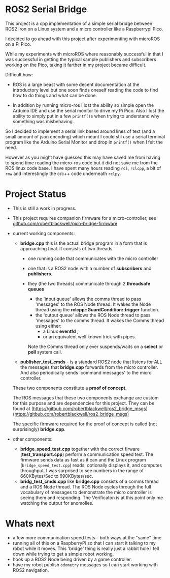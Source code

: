 # ROS2 Serial Bridge

This project is a cpp implementation of a simple serial bridge between ROS2 Iron on a Linux system and
a micro controller like a Raspberrypi Pico.

I decided to go ahead with this project after experimenting with microROS on a Pi Pico.

While my experiments with microROS where reasonably successful in that I was successful 
in getting the typical sample publishers and subscribers working on the Pico, taking 
it farther in my project became difficult. 

Difficult how:

-   ROS is a large beast with some decent documentation at the introductory level but one soon finds 
    oneself reading the code to find how to do things and what can be done. 
    
-   In addition by running micro-ros I lost the ability so simple open the Arduino IDE and use the serial monitor
    to drive my Pi Pico. Also I lost the ability to simply put in a few `printf()`s 
    when trying to understand why something was misbehaving.

So I decided to implement a serial link based around lines of text (and a small amount of json encoding)
which meant I could stil use a serial terminal program like the Arduino Serial Monitor and drop in `printf()`
when I felt the need. 

However as you might have guessed this may have saved me from having to spend time reading the micro-ros
code but it did not save me from the ROS linux code base. I have spent many hours reading `rcl`, `rclcpp`, a bit of `rmw`
and interestingly the c/c++ code underneath `rclpy`.

# Project Status

-   This is still a work in progress.
-   This project requires companion firmware for a micro-controller, see [github.com/robertblackwell/pico-bridge-firmware](github.com/robertblackwell/pico-bridge-firmware)
-   current working components:
    
    - __bridge.cpp__  this is the actual bridge program in a form that is approaching final. It consists of two threads 
      - one running code that communicates with the micro controller 
      - one that is a ROS2 node with a number of __subscribers__ and __publishers__.
      - they (the two threads) communicate through 2 __threadsafe queues__
        - the 'input queue' allows the comms thread to pass 'messages' to the ROS Node thread. It wakes the Node thread using the __rclcpp::GuardCondition::trigger__ function.
        - the 'output queue' allows the ROS Node thread to pass 'messages' to the comms thread. It wakes the Comms thread using either:
          - a Linux __eventfd__ ,
          - or an equivalent well known trick with pipes. 
        
        Note the Comms thread only ever suspends/waits on a __select__ or __poll__ system call.
    
    - __publisher_test_cmds__ - is a standard ROS2 node that listens for ALL the messages that __bridge.cpp__ forwards from the micro controller. And also periodically sends 'command messages' to the micro controller.

    These two components constitute a __proof of concept__. 
    
    The ROS messages that these two components exchange are custom for this purpose and are dependencies for this project. They can be found
    at [https://gitbub.com/robertblackwell/ros2_bridge_msgs](https://gitbub.com/robertblackwell/ros2_bridge_msgs)

    The specific firmware required for the proof of concept is called (not surprisingly) __bridge.cpp__. 


-   other components:

    -   __bridge_speed_test.cpp__ together with the correct firware (__test_transport.cpp__) perform a communication speed test. The firmware sends data as fast as it can and the Linux program (`bridge_speed_test.cpp`) reads, optionally displays it, and computes throughput. I was surprised to see numbers in the range of 660KBytes/Sec to 690KBytes/sec.
    -  __bridg_test_cmds.cpp__ like __bridge.cpp__ consists of a comms thread and a ROS Node thread. The ROS Node cycles through the full vocabulary of messages to demonstrate the micro controller is seeing them and responding. The Verificaton is at this point only me watching the output for anomolies.  


# Whats next

-   a few more communication speed tests - both ways at the "same" time.
-   running all of this on a RaspberryPi so that I can start it talking to my robot while it moves. This 'bridge' thing is really just a rabbit hole I fell down while trying to  get a simple robot working.
-   hook up a ROS2 Node being driven by a game controller.
-   have my robot publish `odometry` messages so I can start working with ROS2 navigation.
